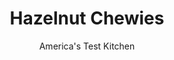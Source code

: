 ---
layout: ../../layouts/MarkdownPostLayout.astro
title: Hazelnut Chewies
author: America's Test Kitchen
pubDate: 2023-03-15
description: "These holiday cookies taste as great as they look. A dusting of confectioners sugar is the finishing touch on these chocolate-hazelnut cookies."
image_url: https://res.cloudinary.com/hksqkdlah/image/upload/ar_1:1,c_fill,dpr_2.0,f_auto,fl_lossy.progressive.strip_profile,g_faces:auto,q_auto:low,w_344/7094_cvr-sfs-hazelnutchewiesv2-19-285152
tags: ["Desserts or Baked Goods","Cookies","Contest Recipes"]
calories: 6903
protein: 2
carbohydrates: 23
fats: 
fiber: 1
ingredients: ["3 cups (15 ounces), all-purpose flour","2 teaspoons, baking powder","1/2 teaspoon, salt","1 1/4 cups, Nutella spread","4 tablespoons, unsalted butter, softened","1 1/3 cups (9⅓ ounces), granulated sugar","1 teaspoon, vanilla extract","1 teaspoon, instant espresso powder","2 large, eggs","1/3 cup, milk","1 1/2 cups, hazelnuts, toasted and chopped fine","1 cup (4 ounces), confectioners' sugar"]
serves: 42
time: "1¼ hours, plus 1 hour chilling and 20 minutes cooling"
instructions: ["Adjust oven racks to upper-middle and lower-middle positions and heat oven to 375 degrees. Line 2 baking sheets with parchment paper. Combine flour, baking powder, and salt in bowl. With electric mixer on medium-high speed, beat Nutella, butter, and granulated sugar until light and fluffy, about 2 minutes. Add vanilla, espresso, and eggs and mix until incorporated. Reduce speed to low, add flour mixture and milk, and mix until just combined. Fold in ½ cup hazelnuts and refrigerate dough until firm, about 1 hour.","Place remaining hazelnuts in bowl. Add confectioners’ sugar to another bowl. One at a time, roll dough into 1-inch balls, roll in hazelnuts, then roll in confectioners’ sugar. Place balls 2 inches apart on prepared baking sheets. Bake until set, about 8 minutes, switching and rotating sheets halfway through baking. Cool 5 minutes on sheets, then transfer to wire rack and cool completely. Repeat with remaining dough."]
nutrition: ["86 mg Potassium","66 mg Phosphorus","36 mg Calcium","1 mg Iron","16 mg Magnesium","53 mg Sodium","7 g Fat","2 g Monounsaturated","11 mg Cholesterol","3 g Saturated","1 g Fiber","15 µg Folic acid","10 µg Folate (food)","14 g Sugars","5 g Water","23 g Carbs","37 µg Folate equivalent (total)","2 g Protein","1 mg Vitamin E","14 µg Vitamin A","164 kcal Energy","13 g Sugars, added","6903 calories"]
notes: "Nutella is a chocolate-hazelnut spread that can be found near the peanut butter in most grocery stores; you will need one 13-ounce jar for this recipe. These cookies can be stored in an airtight container at room temperature for 3 days."
---
